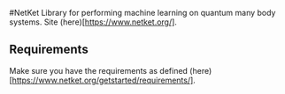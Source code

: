 #NetKet
Library for performing machine learning on quantum many body systems. Site (here)[https://www.netket.org/].

## Requirements
Make sure you have the requirements as defined (here)[https://www.netket.org/getstarted/requirements/].


